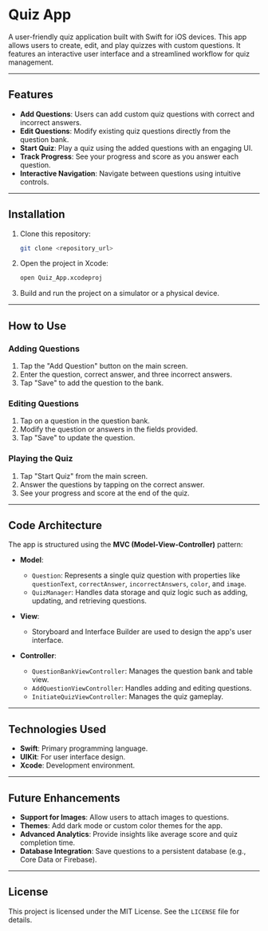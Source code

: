

# Quiz App

A user-friendly quiz application built with Swift for iOS devices. This app allows users to create, edit, and play quizzes with custom questions. It features an interactive user interface and a streamlined workflow for quiz management.

---

## Features

- **Add Questions**: Users can add custom quiz questions with correct and incorrect answers.
- **Edit Questions**: Modify existing quiz questions directly from the question bank.
- **Start Quiz**: Play a quiz using the added questions with an engaging UI.
- **Track Progress**: See your progress and score as you answer each question.
- **Interactive Navigation**: Navigate between questions using intuitive controls.

---

## Installation

1. Clone this repository:
   ```bash
   git clone <repository_url>
   ```

2. Open the project in Xcode:
   ```bash
   open Quiz_App.xcodeproj
   ```

3. Build and run the project on a simulator or a physical device.

---

## How to Use

### Adding Questions
1. Tap the "Add Question" button on the main screen.
2. Enter the question, correct answer, and three incorrect answers.
3. Tap "Save" to add the question to the bank.

### Editing Questions
1. Tap on a question in the question bank.
2. Modify the question or answers in the fields provided.
3. Tap "Save" to update the question.

### Playing the Quiz
1. Tap "Start Quiz" from the main screen.
2. Answer the questions by tapping on the correct answer.
3. See your progress and score at the end of the quiz.

---

## Code Architecture

The app is structured using the **MVC (Model-View-Controller)** pattern:

- **Model**: 
  - `Question`: Represents a single quiz question with properties like `questionText`, `correctAnswer`, `incorrectAnswers`, `color`, and `image`.
  - `QuizManager`: Handles data storage and quiz logic such as adding, updating, and retrieving questions.

- **View**: 
  - Storyboard and Interface Builder are used to design the app's user interface.

- **Controller**: 
  - `QuestionBankViewController`: Manages the question bank and table view.
  - `AddQuestionViewController`: Handles adding and editing questions.
  - `InitiateQuizViewController`: Manages the quiz gameplay.

---

## Technologies Used

- **Swift**: Primary programming language.
- **UIKit**: For user interface design.
- **Xcode**: Development environment.

---

## Future Enhancements

- **Support for Images**: Allow users to attach images to questions.
- **Themes**: Add dark mode or custom color themes for the app.
- **Advanced Analytics**: Provide insights like average score and quiz completion time.
- **Database Integration**: Save questions to a persistent database (e.g., Core Data or Firebase).

---

## License

This project is licensed under the MIT License. See the `LICENSE` file for details.

